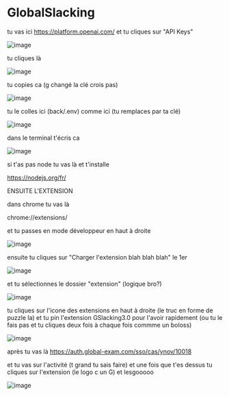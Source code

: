 ﻿# GlobalSlacking
 
 tu vas ici https://platform.openai.com/ et tu cliques sur "API Keys"
 
![image](https://user-images.githubusercontent.com/47945757/216193620-1baf1569-3c82-401a-9f51-aad72987a9da.png)

tu cliques là

![image](https://user-images.githubusercontent.com/47945757/216193711-2dc9bb5a-70d3-408e-be73-4cda87bafa72.png)

tu copies ca (g changé la clé crois pas)

![image](https://user-images.githubusercontent.com/47945757/216193747-8b7749d1-b60c-451b-9e43-bcea49981b31.png)

tu le colles ici (back/.env) comme ici (tu remplaces par ta clé)

![image](https://user-images.githubusercontent.com/47945757/216193916-896bb4a5-4e8d-4e93-8a5d-245b67d0f33c.png)

dans le terminal t'écris ca

![image](https://user-images.githubusercontent.com/47945757/216194062-3292622f-13b0-46ac-add2-2b8812a41550.png)

si t'as pas node tu vas là et t'installe

https://nodejs.org/fr/


ENSUITE L'EXTENSION

dans chrome tu vas là

chrome://extensions/

et tu passes en mode développeur en haut à droite

![image](https://user-images.githubusercontent.com/47945757/216194498-efe47db2-5477-469b-8311-6df0cc2bd677.png)


ensuite tu cliques sur "Charger l'extension blah blah blah" le 1er

![image](https://user-images.githubusercontent.com/47945757/216194659-2bb6de74-f9dd-4a84-912f-cbcfd7023013.png)

et tu sélectionnes le dossier "extension" (logique bro?)

![image](https://user-images.githubusercontent.com/47945757/216194781-b7f7ba46-e3bd-458f-ab0a-9664d91b0207.png)

tu cliques sur l'icone des extensions en haut à droite (le truc en forme de puzzle la) et tu pin l'extension GSlacking3.0 pour l'avoir rapidement (ou tu le fais pas et tu cliques deux fois à chaque fois commme un boloss)

![image](https://user-images.githubusercontent.com/47945757/216195692-2011617c-e363-45a5-ba3c-9188c2406d45.png)


après tu vas là 
https://auth.global-exam.com/sso/cas/ynov/10018

et tu vas sur l'activité (t grand tu sais faire) et une fois que t'es dessus tu cliques sur l'extension (le logo c un G) et lesgooooo

![image](https://user-images.githubusercontent.com/47945757/216195202-8775c975-88f9-40b6-902d-a525927234a6.png)

